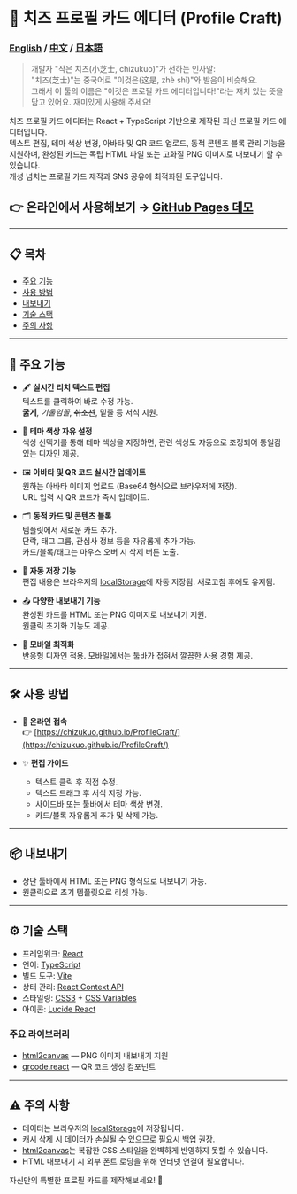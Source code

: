 # 🌈 치즈 프로필 카드 에디터 (Profile Craft)
### [English](./README.md) / [中文](./README.zh-CN.md) / [日本語](./README.ja-JP.md)
>개발자 "작은 치즈(小芝士, chizukuo)"가 전하는 인사말:  
"치즈(芝士)"는 중국어로 "이것은(这是, zhè shì)"와 발음이 비슷해요.  
그래서 이 툴의 이름은 "이것은 프로필 카드 에디터입니다!"라는 재치 있는 뜻을 담고 있어요. 재미있게 사용해 주세요!

치즈 프로필 카드 에디터는 React + TypeScript 기반으로 제작된 최신 프로필 카드 에디터입니다.  
텍스트 편집, 테마 색상 변경, 아바타 및 QR 코드 업로드, 동적 콘텐츠 블록 관리 기능을 지원하며, 완성된 카드는 독립 HTML 파일 또는 고화질 PNG 이미지로 내보내기 할 수 있습니다.  
개성 넘치는 프로필 카드 제작과 SNS 공유에 최적화된 도구입니다.

## 👉 온라인에서 사용해보기 → [GitHub Pages 데모](https://chizukuo.github.io/ProfileCraft/)

---

## 📋 목차
- [주요 기능](#주요-기능)
- [사용 방법](#사용-방법)
- [내보내기](#내보내기)
- [기술 스택](#기술-스택)
- [주의 사항](#주의-사항)

---

## 📌 주요 기능
- 🖋️ **실시간 리치 텍스트 편집**  
  텍스트를 클릭하여 바로 수정 가능.  
  **굵게**, *기울임꼴*, ~~취소선~~, 밑줄 등 서식 지원.

- 🎨 **테마 색상 자유 설정**  
  색상 선택기를 통해 테마 색상을 지정하면, 관련 색상도 자동으로 조정되어 통일감 있는 디자인 제공.

- 🖼️ **아바타 및 QR 코드 실시간 업데이트**  
  원하는 아바타 이미지 업로드 (Base64 형식으로 브라우저에 저장).  
  URL 입력 시 QR 코드가 즉시 업데이트.

- 🗂️ **동적 카드 및 콘텐츠 블록**  
  템플릿에서 새로운 카드 추가.  
  단락, 태그 그룹, 관심사 정보 등을 자유롭게 추가 가능.  
  카드/블록/태그는 마우스 오버 시 삭제 버튼 노출.

- 💾 **자동 저장 기능**  
  편집 내용은 브라우저의 [localStorage](https://developer.mozilla.org/ko/docs/Web/API/Window/localStorage)에 자동 저장됨. 새로고침 후에도 유지됨.

- 📤 **다양한 내보내기 기능**  
  완성된 카드를 HTML 또는 PNG 이미지로 내보내기 지원.  
  원클릭 초기화 기능도 제공.

- 📱 **모바일 최적화**  
  반응형 디자인 적용. 모바일에서는 툴바가 접혀서 깔끔한 사용 경험 제공.

---

## 🛠️ 사용 방법
- 🚀 **온라인 접속**  
  👉 [https://chizukuo.github.io/ProfileCraft/](https://chizukuo.github.io/ProfileCraft/)

- ✨ **편집 가이드**  
  - 텍스트 클릭 후 직접 수정.  
  - 텍스트 드래그 후 서식 지정 가능.  
  - 사이드바 또는 툴바에서 테마 색상 변경.  
  - 카드/블록 자유롭게 추가 및 삭제 가능.

---

## 📦 내보내기
- 상단 툴바에서 HTML 또는 PNG 형식으로 내보내기 가능.  
- 원클릭으로 초기 템플릿으로 리셋 가능.

---

## ⚙️ 기술 스택

- 프레임워크: [React](https://reactjs.org/)  
- 언어: [TypeScript](https://www.typescriptlang.org/)  
- 빌드 도구: [Vite](https://vitejs.dev/)  
- 상태 관리: [React Context API](https://reactjs.org/docs/context.html)  
- 스타일링: [CSS3](https://developer.mozilla.org/ko/docs/Web/CSS) + [CSS Variables](https://developer.mozilla.org/ko/docs/Web/CSS/Using_CSS_custom_properties)  
- 아이콘: [Lucide React](https://lucide.dev/)

### 주요 라이브러리
- [html2canvas](https://github.com/niklasvh/html2canvas) — PNG 이미지 내보내기 지원  
- [qrcode.react](https://github.com/zpao/qrcode.react) — QR 코드 생성 컴포넌트

---

## ⚠️ 주의 사항
- 데이터는 브라우저의 [localStorage](https://developer.mozilla.org/ko/docs/Web/API/Window/localStorage)에 저장됩니다.  
- 캐시 삭제 시 데이터가 손실될 수 있으므로 필요시 백업 권장.  
- [html2canvas](https://github.com/niklasvh/html2canvas)는 복잡한 CSS 스타일을 완벽하게 반영하지 못할 수 있습니다.  
- HTML 내보내기 시 외부 폰트 로딩을 위해 인터넷 연결이 필요합니다.

자신만의 특별한 프로필 카드를 제작해보세요! 🎉
